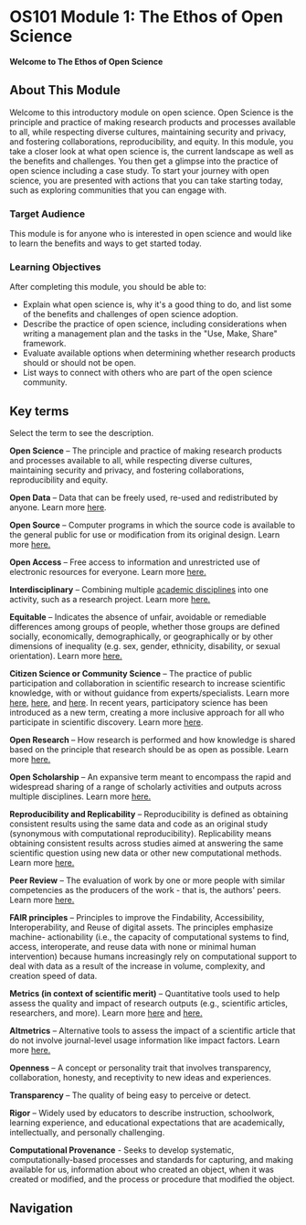 # OS101 Module 1: The Ethos of Open Science

**Welcome to The Ethos of Open Science**

## About This Module

Welcome to this introductory module on open science. Open Science is the principle and practice of making research products and processes available to all, while respecting diverse cultures, maintaining security and privacy, and fostering collaborations, reproducibility, and equity. In this module, you take a closer look at what open science is, the current landscape as well as the benefits and challenges. You then get a glimpse into the practice of open science including a case study. To start your journey with open science, you are presented with actions that you can take starting today, such as exploring communities that you can engage with.

### Target Audience

This module is for anyone who is interested in open science and would like to learn the benefits and ways to get started today.

### Learning Objectives

After completing this module, you should be able to:

- Explain what open science is, why it's a good thing to do, and list some of the benefits and challenges of open science adoption.
- Describe the practice of open science, including considerations when writing a management plan and the tasks in the "Use, Make, Share" framework.
- Evaluate available options when determining whether research products should or should not be open.
- List ways to connect with others who are part of the open science community.

## Key terms

Select the term to see the description.

**Open Science** – The principle and practice of making research products and processes available to all, while respecting diverse cultures, maintaining security and privacy, and fostering collaborations, reproducibility and equity.

**Open Data** – Data that can be freely used, re-used and redistributed by anyone. Learn more [here](https://opendatahandbook.org/guide/en/what-is-open-data/).

**Open Source** – Computer programs in which the source code is available to the general public for use or modification from its original design. Learn more [here.](https://en.wikipedia.org/wiki/Open_source)

**Open Access** – Free access to information and unrestricted use of electronic resources for everyone. Learn more [here.](https://en.unesco.org/open-access/what-open-access)

**Interdisciplinary** – Combining multiple [academic disciplines](https://en.wikipedia.org/wiki/Academic_discipline) into one activity, such as a research project. Learn more [here.](https://en.wikipedia.org/wiki/Interdisciplinarity)

**Equitable** – Indicates the absence of unfair, avoidable or remediable differences among groups of people, whether those groups are defined socially, economically, demographically, or geographically or by other dimensions of inequality (e.g. sex, gender, ethnicity, disability, or sexual orientation). Learn more [here.](https://www.who.int/health-topics/health-equity)

**Citizen Science or Community Science** – The practice of public participation and collaboration in scientific research to increase scientific knowledge, with or without  guidance from experts/specialists. Learn more [here](https://science.nasa.gov/citizen-science/), [here](https://education.nationalgeographic.org/resource/citizen-science-collection/), and [here](https://calacademy.org/Community-science). In recent years, participatory science has been introduced as a new term, creating a more inclusive approach for all who participate in scientific discovery. Learn more [here](https://serc.si.edu/participatory-science).

**Open Research** – How research is performed and how knowledge is shared based on the principle that research should be as open as possible. Learn more [here.](https://www.ukri.org/what-we-do/supporting-healthy-research-and-innovation-culture/open-research/)

**Open Scholarship** – An expansive term meant to encompass the rapid and widespread sharing of a range of scholarly activities and outputs across multiple disciplines. Learn more [here.](https://www.heliosopen.org/about)

**Reproducibility and Replicability** – Reproducibility is defined as obtaining consistent results using the same data and code as an original study (synonymous with computational reproducibility). Replicability means obtaining consistent results across studies aimed at answering the same scientific question using new data or other new computational methods. Learn more [here.](https://www.nationalacademies.org/news/2019/09/reproducibility-and-replicability-in-research)

**Peer Review** – The evaluation of work by one or more people with similar competencies as the producers of the work - that is, the authors' peers. Learn more [here.](https://en.wikipedia.org/wiki/Peer_review)

**FAIR principles** – Principles to improve the Findability, Accessibility, Interoperability, and Reuse of digital assets. The principles emphasize machine- actionability (i.e., the capacity of computational systems to find, access, interoperate, and reuse data with none or minimal human intervention) because humans increasingly rely on computational support to deal with data as a result of the increase in volume, complexity, and creation speed of data.

**Metrics (in context of scientific merit)** – Quantitative tools used to help assess the quality and impact of research outputs (e.g., scientific articles, researchers, and more). Learn more [here](https://www.ncbi.nlm.nih.gov/pmc/articles/PMC8397294/) and [here.](https://editorresources.taylorandfrancis.com/understanding-research-metrics/)

**Altmetrics** – Alternative tools to assess the impact of a scientific article that do not involve journal-level usage information like impact factors.
Learn more [here.](https://www.ncbi.nlm.nih.gov/pmc/articles/PMC3792863/)

**Openness** – A concept or personality trait that involves transparency, collaboration, honesty, and receptivity to new ideas and experiences.

**Transparency** – The quality of being easy to perceive or detect.

**Rigor** – Widely used by educators to describe instruction, schoolwork, learning experience, and educational expectations that are academically, intellectually, and personally challenging.

**Computational Provenance** - Seeks to develop systematic, computationally-based processes and standards for capturing, and making available for us, information about who created an object, when it was created or modified, and the process or procedure that modified the object.

## Navigation

```{tableofcontents}
```
